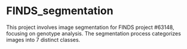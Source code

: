 # FINDS_segmentation
This project involves image segmentation for FINDS project #63148, focusing on genotype analysis. The segmentation process categorizes images into 7 distinct classes.
